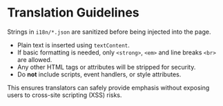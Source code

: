 # Translation Guidelines

Strings in `i18n/*.json` are sanitized before being injected into the page.

- Plain text is inserted using `textContent`.
- If basic formatting is needed, only `<strong>`, `<em>` and line breaks `<br>` are allowed.
- Any other HTML tags or attributes will be stripped for security.
- Do **not** include scripts, event handlers, or style attributes.

This ensures translators can safely provide emphasis without exposing users to cross-site scripting (XSS) risks.
